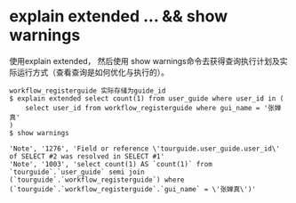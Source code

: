 # explain extended ... && show warnings

使用explain extended， 然后使用 show warnings命令去获得查询执行计划及实际运行方式（查看查询是如何优化与执行的）。

```
workflow_registerguide 实际存储为guide_id
$ explain extended select count(1) from user_guide where user_id in (
	select user_id from workflow_registerguide where gui_name = '张婵真'
)
$ show warnings

'Note', '1276', 'Field or reference \'tourguide.user_guide.user_id\' of SELECT #2 was resolved in SELECT #1'
'Note', '1003', 'select count(1) AS `count(1)` from `tourguide`.`user_guide` semi join (`tourguide`.`workflow_registerguide`) where (`tourguide`.`workflow_registerguide`.`gui_name` = \'张婵真\')'
```


